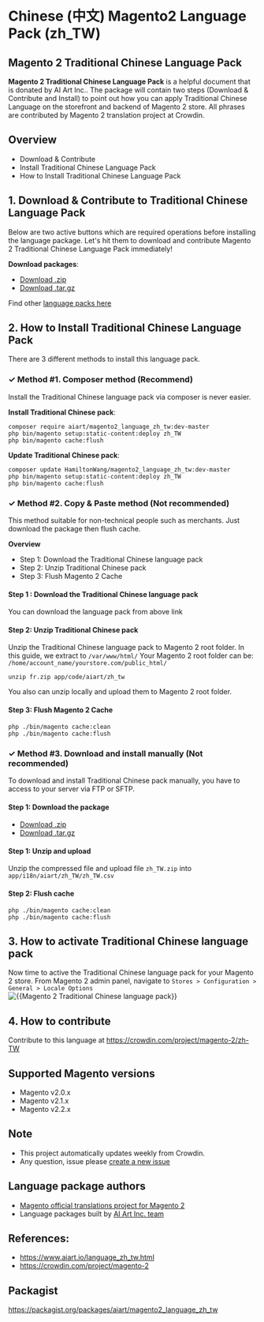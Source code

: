 # Chinese (中文) Magento2 Language Pack (zh_TW)
## Magento 2 Traditional Chinese Language Pack

**Magento 2 Traditional Chinese Language Pack** is a helpful document that is donated by AI Art Inc.. The package will contain two steps (Download & Contribute and Install) to point out how you can apply Traditional Chinese Language on the storefront and backend of Magento 2 store. All phrases are contributed by Magento 2 translation project at Crowdin.



## Overview

- Download & Contribute
- Install Traditional Chinese Language Pack
- How to Install Traditional Chinese Language Pack

## 1. Download & Contribute to Traditional Chinese Language Pack

Below are two active buttons which are required operations before installing the language package. Let's hit them to download and contribute Magento 2 Traditional Chinese Language Pack immediately!

**Download packages**:

- [Download .zip](https://github.com/HamiltonWang/magento2_language_zh_tw/archive/master.zip)
- [Download .tar.gz](https://github.com/HamiltonWang/magento2_language_zh_tw/tarball/master)


Find other [language packs here](https://www.mageplaza.com/kb/magento-2-language-pack/)

## 2. How to Install Traditional Chinese Language Pack

There are 3 different methods to install this language pack.

### ✓ Method #1. Composer method (Recommend)
Install the Traditional Chinese language pack via composer is never easier.

**Install Traditional Chinese pack**:

```
composer require aiart/magento2_language_zh_tw:dev-master
php bin/magento setup:static-content:deploy zh_TW
php bin/magento cache:flush

```


**Update  Traditional Chinese pack**:

```
composer update HamiltonWang/magento2_language_zh_tw:dev-master
php bin/magento setup:static-content:deploy zh_TW
php bin/magento cache:flush

```


### ✓ Method #2. Copy & Paste method (Not recommended)

This method suitable for non-technical people such as merchants. Just download the package then flush cache.

**Overview**

- Step 1: Download the Traditional Chinese language pack
- Step 2: Unzip Traditional Chinese pack
- Step 3: Flush Magento 2 Cache

#### Step 1 : Download the Traditional Chinese language pack

You can download the language pack from above link

#### Step 2: Unzip Traditional Chinese pack

Unzip the Traditional Chinese language pack to Magento 2 root folder. In this guide, we extract to `/var/www/html/`
Your Magento 2 root folder can be: `/home/account_name/yourstore.com/public_html/`

```
unzip fr.zip app/code/aiart/zh_tw
```

You also can unzip locally and upload them to Magento 2 root folder.

#### Step 3: Flush Magento 2 Cache

```
php ./bin/magento cache:clean
php ./bin/magento cache:flush
```

### ✓ Method #3. Download and install manually (Not recommended)

To download and install Traditional Chinese pack manually, you have to access to your server via FTP or SFTP.

#### Step 1: Download the package

- [Download .zip](https://github.com/HamiltonWang/magento2_language_zh_tw/archive/master.zip)
- [Download .tar.gz](https://github.com/HamiltonWang/magento2_language_zh_tw/tarball/master)

#### Step 1: Unzip and upload

Unzip the compressed file and upload file `zh_TW.zip` into `app/i18n/aiart/zh_TW/zh_TW.csv`

#### Step 2: Flush cache

```
php ./bin/magento cache:clean
php ./bin/magento cache:flush
```

## 3. How to activate Traditional Chinese language pack

Now time to active the Traditional Chinese language pack for your Magento 2 store. From Magento 2 admin panel, navigate to `Stores > Configuration > General > Locale Options`
![{{Magento 2 Traditional Chinese language pack}}](https://cdn.mageplaza.com/media/general/aPSUA0l.png)


## 4. How to contribute
<!-- ![process](http://progressed.io/bar/10) -->

Contribute to this language at https://crowdin.com/project/magento-2/zh-TW

## Supported Magento versions

- Magento v2.0.x
- Magento v2.1.x
- Magento v2.2.x



## Note

- This project automatically updates weekly from Crowdin.
- Any question, issue please [create a new issue](https://github.com/HamiltonWang/magento2_language_zh_tw/issues/new)

## Language package authors

- [Magento official translations project for Magento 2](https://crowdin.com/project/magento-2)
- Language packages built by [AI Art Inc. team](https://www.aiart.io/)


## References:

- https://www.aiart.io/language_zh_tw.html
- https://crowdin.com/project/magento-2


## Packagist
https://packagist.org/packages/aiart/magento2_language_zh_tw


